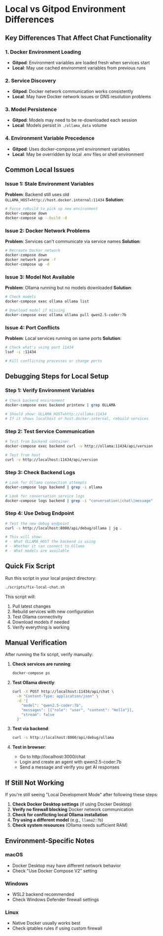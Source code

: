 # Local vs Gitpod Environment Differences

## Key Differences That Affect Chat Functionality

### 1. **Docker Environment Loading**
- **Gitpod**: Environment variables are loaded fresh when services start
- **Local**: May use cached environment variables from previous runs

### 2. **Service Discovery**
- **Gitpod**: Docker network communication works consistently
- **Local**: May have Docker network issues or DNS resolution problems

### 3. **Model Persistence**
- **Gitpod**: Models may need to be re-downloaded each session
- **Local**: Models persist in `./ollama_data` volume

### 4. **Environment Variable Precedence**
- **Gitpod**: Uses docker-compose.yml environment variables
- **Local**: May be overridden by local .env files or shell environment

## Common Local Issues

### Issue 1: Stale Environment Variables
**Problem**: Backend still uses old `OLLAMA_HOST=http://host.docker.internal:11434`
**Solution**:
```bash
# Force rebuild to pick up new environment
docker-compose down
docker-compose up --build -d
```

### Issue 2: Docker Network Problems
**Problem**: Services can't communicate via service names
**Solution**:
```bash
# Recreate Docker network
docker-compose down
docker network prune -f
docker-compose up -d
```

### Issue 3: Model Not Available
**Problem**: Ollama running but no models downloaded
**Solution**:
```bash
# Check models
docker-compose exec ollama ollama list

# Download model if missing
docker-compose exec ollama ollama pull qwen2.5-coder:7b
```

### Issue 4: Port Conflicts
**Problem**: Local services running on same ports
**Solution**:
```bash
# Check what's using port 11434
lsof -i :11434

# Kill conflicting processes or change ports
```

## Debugging Steps for Local Setup

### Step 1: Verify Environment Variables
```bash
# Check backend environment
docker-compose exec backend printenv | grep OLLAMA

# Should show: OLLAMA_HOST=http://ollama:11434
# If it shows localhost or host.docker.internal, rebuild services
```

### Step 2: Test Service Communication
```bash
# Test from backend container
docker-compose exec backend curl -v http://ollama:11434/api/version

# Test from host
curl -v http://localhost:11434/api/version
```

### Step 3: Check Backend Logs
```bash
# Look for Ollama connection attempts
docker-compose logs backend | grep -i ollama

# Look for conversation service logs
docker-compose logs backend | grep -i "conversation\|chat\|message"
```

### Step 4: Use Debug Endpoint
```bash
# Test the new debug endpoint
curl -s http://localhost:8000/api/debug/ollama | jq .

# This will show:
# - What OLLAMA_HOST the backend is using
# - Whether it can connect to Ollama
# - What models are available
```

## Quick Fix Script

Run this script in your local project directory:

```bash
./scripts/fix-local-chat.sh
```

This script will:
1. Pull latest changes
2. Rebuild services with new configuration
3. Test Ollama connectivity
4. Download models if needed
5. Verify everything is working

## Manual Verification

After running the fix script, verify manually:

1. **Check services are running**:
   ```bash
   docker-compose ps
   ```

2. **Test Ollama directly**:
   ```bash
   curl -X POST http://localhost:11434/api/chat \
     -H "Content-Type: application/json" \
     -d '{
       "model": "qwen2.5-coder:7b",
       "messages": [{"role": "user", "content": "Hello"}],
       "stream": false
     }'
   ```

3. **Test via backend**:
   ```bash
   curl -s http://localhost:8000/api/debug/ollama
   ```

4. **Test in browser**:
   - Go to http://localhost:3000/chat
   - Login and create an agent with qwen2.5-coder:7b
   - Send a message and verify you get AI responses

## If Still Not Working

If you're still seeing "Local Development Mode" after following these steps:

1. **Check Docker Desktop settings** (if using Docker Desktop)
2. **Verify no firewall blocking** Docker network communication
3. **Check for conflicting local Ollama installation**
4. **Try using a different model** (e.g., `llama2:7b`)
5. **Check system resources** (Ollama needs sufficient RAM)

## Environment-Specific Notes

### macOS
- Docker Desktop may have different network behavior
- Check "Use Docker Compose V2" setting

### Windows
- WSL2 backend recommended
- Check Windows Defender firewall settings

### Linux
- Native Docker usually works best
- Check iptables rules if using custom firewall